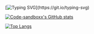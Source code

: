 [![Typing SVG](https://readme-typing-svg.demolab.com?font=Fira+Code&pause=1000&color=03CB13&center=true&vCenter=true&multiline=true&repeat=false&width=500&lines=%3E+Hello%2C+I+am+Olena!)](https://git.io/typing-svg)
 
[![Code-sandboxx's GitHub stats](https://github-profile-readme-nxo5a7ycd-code-sandboxx.vercel.app/api?username=code-sandboxx&show_icons=true&theme=radical)](https://github.com/code-sandboxx)
        
        
[![Top Langs](https://github-profile-readme-nxo5a7ycd-code-sandboxx.vercel.app/api/top-langs/?username=code-sandboxx&langs_count=8&theme=radical)](https://github.com/code-sandboxx/github-readme-stats)     
